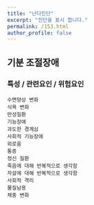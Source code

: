 ```yaml
---
title: "난다진단"
excerpt: "진단을 표시 합니다."
permalink: /153.html
author_profile: false
---
```

## 기분 조절장애



### 특성 / 관련요인 / 위험요인

>   

    수면양상 변화
    식욕 변화
    만성질환
    기능장애
    과도한 경계심
    사회적 기능장애
    외로움
    통증
    정신 질환
    죽음에 대해 반복적으로 생각함
    자살에 대해 반복적으로 생각함
    사회적 격리
    물질남용
    체중 변화

